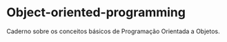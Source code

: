# Object-oriented-programming
Caderno sobre os conceitos básicos de Programação Orientada a Objetos.
